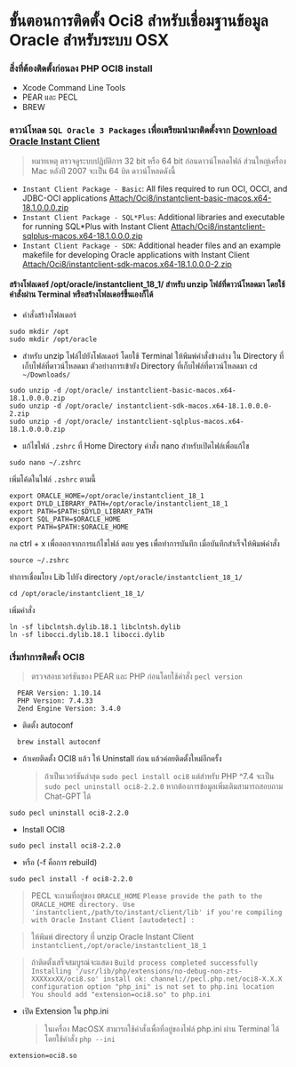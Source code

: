# ขั้นตอนการติดตั้ง Oci8 สำหรับเชื่อมฐานข้อมูล Oracle สำหรับระบบ OSX

### สิ่งที่ต้องติดตั้งก่อนลง PHP OCI8 install
  -  Xcode Command Line Tools
  -  PEAR และ PECL
  -  BREW
### ดาวน์โหลด `SQL Oracle 3 Packages` เพื่อเตรียมนำมาติดตั้งจาก [Download Oracle Instant Client](https://www.oracle.com/database/technologies/instant-client/macos-intel-x86-downloads.html)
>  หมายเหตุ ตรวจดูระบบปฏิบัติการ 32 bit หรือ 64 bit ก่อนดาวน์โหลดไฟล์ ส่วนใหญ่เครื่อง Mac หลังปี 2007 จะเป็น 64 บิต ดาวน์โหลดดังนี้
   - `Instant Client Package - Basic`: All files required to run OCI, OCCI, and JDBC-OCI applications [Attach/Oci8/instantclient-basic-macos.x64-18.1.0.0.0.zip](/instantclient-basic-macos.x64-18.1.0.0.0.zip)
   - `Instant Client Package - SQL*Plus`: Additional libraries and executable for running SQL*Plus with Instant Client [Attach/Oci8/instantclient-sqlplus-macos.x64-18.1.0.0.0.zip](/instantclient-sqlplus-macos.x64-18.1.0.0.0.zip)
   - `Instant Client Package - SDK`: Additional header files and an example makefile for developing Oracle applications with Instant Client [Attach/Oci8/instantclient-sdk-macos.x64-18.1.0.0.0-2.zip](/instantclient-sdk-macos.x64-18.1.0.0.0-2.zip)
#### สร้างโฟลเดอร์ /opt/oracle/instantclient_18_1/ สำหรับ unzip ไฟล์ที่ดาวน์โหลดมา โดยใช้คำสั่งผ่าน Terminal หรือสร้างโฟลเดอร์ขึ้นเองก็ได้ 
- คำสั่งสร้างโฟลเดอร์
```
sudo mkdir /opt
sudo mkdir /opt/oracle
```
- สำหรับ unzip ไฟล์ไปยังโฟลเดอร์ โดยใช้ Terminal ให้พิมพ์คำสั่งข้างล่าง ใน Directory ที่เก็บไฟล์ที่ดาวน์โหลดมา ตัวอย่างการเข้ายัง Directory ที่เก็บไฟล์ที่ดาวน์โหลดมา `cd ~/Downloads/`
```
sudo unzip -d /opt/oracle/ instantclient-basic-macos.x64-18.1.0.0.0.zip
sudo unzip -d /opt/oracle/ instantclient-sdk-macos.x64-18.1.0.0.0-2.zip
sudo unzip -d /opt/oracle/ instantclient-sqlplus-macos.x64-18.1.0.0.0.zip
```

- แก้ไขไฟล์ `.zshrc`  ที่ Home Directory คำสั่ง nano สำหรับเปิดไฟล์เพื่อแก้ไข
```
sudo nano ~/.zshrc
```
เพิ่มโค้ดในไฟล์ `.zshrc` ตามนี้
```
export ORACLE_HOME=/opt/oracle/instantclient_18_1
export DYLD_LIBRARY_PATH=/opt/oracle/instantclient_18_1
export PATH=$PATH:$DYLD_LIBRARY_PATH
export SQL_PATH=$ORACLE_HOME
export PATH=$PATH:$ORACLE_HOME
```
กด ctrl + x เพื่อออกจากการแก้ไขไฟล์ ตอบ yes เพื่อทำการบันทึก
เมื่อบันทึกสำเร็จให้พิมพ์คำสั่ง
```
source ~/.zshrc
```

ทำการเชื่อมโยง Lib ไปยัง directory `/opt/oracle/instantclient_18_1/`
```
cd /opt/oracle/instantclient_18_1/
```

เพิ่มคำสั่ง
```
ln -sf libclntsh.dylib.18.1 libclntsh.dylib
ln -sf libocci.dylib.18.1 libocci.dylib
```


### เริ่มทำการติดตั้ง OCI8
> ตรวจสอบเวอร์ชันของ PEAR และ PHP ก่อนโดยใช้คำสั่ง `pecl version `
```
  PEAR Version: 1.10.14
  PHP Version: 7.4.33
  Zend Engine Version: 3.4.0 
```
  
- ติดตั้ง autoconf
``` 
  brew install autoconf
```

- ถ้าเคยติดตั้ง OCI8 แล้ว ให้ Uninstall ก่อน แล้วค่อยติดตั้งใหม่อีกครั้ง
  > ถ้าเป็นเวอร์ชันล่าสุด `sudo pecl install oci8` แต่สำหรับ PHP ^7.4 จะเป็น `sudo pecl uninstall oci8-2.2.0` หากต้องการข้อมูลเพิ่มเติมสามารถสอบถาม Chat-GPT ได้
```
sudo pecl uninstall oci8-2.2.0 
```

- Install OCI8
```
sudo pecl install oci8-2.2.0 
```

- หรือ (-f คือการ rebuild)
```
sudo pecl install -f oci8-2.2.0 
```

> PECL จะถามที่อยู่ของ `ORACLE_HOME`
`Please provide the path to the ORACLE_HOME directory. Use 'instantclient,/path/to/instant/client/lib' if you're compiling with Oracle Instant Client [autodetect] :`

> ให้พิมพ์ directory ที่ unzip Oracle Instant Client
`instantclient,/opt/oracle/instantclient_18_1`

> ถ้าติดตั้งเสร็จสมบูรณ์จะแสดง
`
Build process completed successfully
Installing '/usr/lib/php/extensions/no-debug-non-zts-XXXXxxXX/oci8.so'
install ok: channel://pecl.php.net/oci8-X.X.X
configuration option "php_ini" is not set to php.ini location
You should add "extension=oci8.so" to php.ini
`
- เปิด Extension ใน php.ini
  > ในเครื่อง MacOSX สามารถใช้คำสั่งเพื่อที่อยู่ของไฟล์ php.ini ผ่าน Terminal ได้ โดยใช้คำสั่ง `php --ini`
```
extension=oci8.so
```